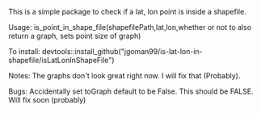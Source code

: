 This is a simple package to check if a lat, lon point is inside a shapefile.

Usage:
is_point_in_shape_file(shapefilePath,lat,lon,whether or not to also return a graph, sets point size of graph)

To install:
devtools::install_github("jgoman99/is-lat-lon-in-shapefile/isLatLonInShapeFile")

Notes:
The graphs don't look great right now. I will fix that (Probably).

Bugs:
Accidentally set toGraph default to be False. This should be FALSE. Will fix soon (probably)